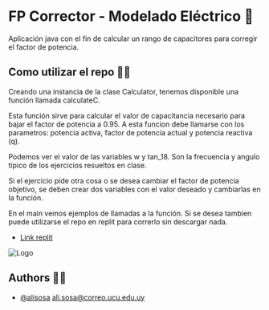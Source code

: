 
# FP Corrector - Modelado Eléctrico 🔌

Aplicación java con el fin de calcular un rango de capacitores para corregir el factor de potencia.

## Como utilizar el repo 🤔💭

Creando una instancia de la clase Calculator, tenemos disponible una función llamada calculateC.

Esta función sirve para calcular el valor de capacitancia necesario para bajar el factor de potencia a 0.95.
A esta funcion debe llamarse con los parametros: potencia activa, factor de potencia actual y potencia reactiva (q).

Podemos ver el valor de las variables w y tan_18. Son la frecuencia y angulo tipico de los ejercicios resueltos en clase. 

Si el ejercicio pide otra cosa o se desea cambiar el factor de potencia objetivo, se deben crear dos variables con el valor 
deseado y cambiarlas en la función.

En el main vemos ejemplos de llamadas a la función.
Si se desea tambien puede utilizarse el repo en replit para correrlo sin descargar nada.
- [Link replit](https://replit.com/@AliSosa/Entregable3ModEl#Calculator.java) 

![Logo](https://ucu.edu.uy/sites/all/themes/univer/images/logo_es.png)


## Authors 👨‍💻

- [@alisosa](https://www.github.com/alisosa) 
ali.sosa@correo.ucu.edu.uy

